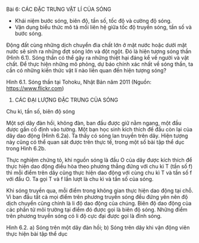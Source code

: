 Bài 6: CÁC ĐẶC TRƯNG VẬT LÍ CỦA SÓNG

- Khái niệm bước sóng, biên độ, tần số, tốc độ và cường độ sóng.
- Vận dụng biểu thức mô tả mối liên hệ giữa tốc độ truyền sóng, tần số và bước sóng.

Động đất cùng những dịch chuyển đia chất lớn ở mặt nước hoặc dưới mặt nước sẽ sinh ra những đợt sóng lớn và đột ngột. Đó là hiện tượng sóng thần (Hình 6.1). Sóng thần có thể gây ra những thiệt hại đáng kể về người và vật chất. Để thực hiện những mô phỏng, dự báo chính xác nhất về sóng thần, ta cần có những kiến thức vật lí nào liên quan đến hiện tượng sóng?

Hình 6.1. Sóng thần tại Tohoku, Nhật Bản năm 2011
(Nguồn: https://www.flickr.com)

1. CÁC ĐẠI LƯỢNG ĐẶC TRƯNG CỦA SÓNG

Chu kì, tần số, biên độ sóng

Một sợi dây đàn hồi, không đàn, ban đầu được giữ nằm ngang, một đầu được gắn cố định vào tường. Một bạn học sinh kích thích đế đầu còn lại của dây dao động (Hình 6.2a). Ta thấy có sóng lan truyền trên dây. Hiện tượng này cũng có thể quan sát được trên thực tế, trong một số bài tập thể dục trong Hình 6.2b.

Thực nghiệm chứng tỏ, khi nguồn sóng là đầu O của dây được kích thích để thực hiện dao động điều hòa theo phương thẳng đứng với chu kì T (tần số f) thì mỗi điểm trên dây cũng thực hiện dao động với cùng chu kì T và tần số f với đầu O. Ta gọi T và f lần lượt là chu kì và tần số của sóng.

Khi sóng truyền qua, mỗi điểm trong không gian thực hiện dao động tại chỗ. Vì ban đầu tất cả mọi điểm trên phương truyền sóng đều đứng yên nên độ dịch chuyển cũng chính là li độ dao động của chúng. Biên độ dao động của các phần tử môi trường tại điểm đó được gọi là biên độ sóng. Những điểm trên phương truyền sóng có li độ cực đại được gọi là đỉnh sóng.

Hình 6.2. a) Sóng trên một dây đàn hồi; 
b) Sóng trên dây khi vận động viên thực hiện bài tập thể dục